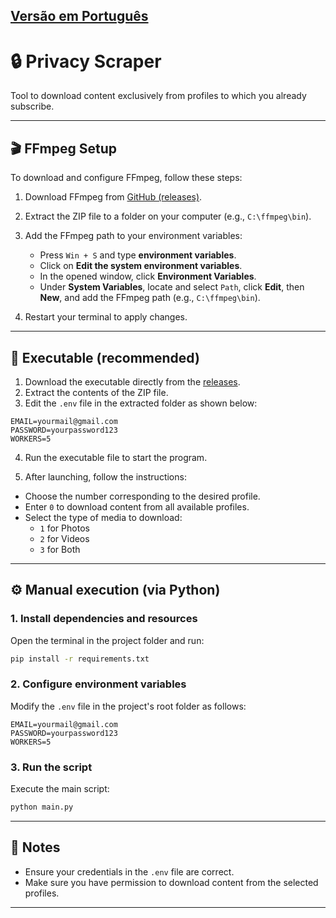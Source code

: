 ## [Versão em Português](https://github.com/justsadb000y/privacy-scraper/blob/main/README.md)

# 🔒 Privacy Scraper

Tool to download content exclusively from profiles to which you already subscribe.

---

## 🎬 FFmpeg Setup

To download and configure FFmpeg, follow these steps:

1. Download FFmpeg from [GitHub (releases)](https://github.com/BtbN/FFmpeg-Builds/releases).

2. Extract the ZIP file to a folder on your computer (e.g., `C:\ffmpeg\bin`).

3. Add the FFmpeg path to your environment variables:

   - Press `Win + S` and type **environment variables**.
   - Click on **Edit the system environment variables**.
   - In the opened window, click **Environment Variables**.
   - Under **System Variables**, locate and select `Path`, click **Edit**, then **New**, and add the FFmpeg path (e.g., `C:\ffmpeg\bin`).

4. Restart your terminal to apply changes.

---

## 🚀 Executable (recommended)

1. Download the executable directly from the [releases](https://github.com/justsadb000y/privacy-scraper/releases).
2. Extract the contents of the ZIP file.
3. Edit the `.env` file in the extracted folder as shown below:

```env
EMAIL=yourmail@gmail.com
PASSWORD=yourpassword123
WORKERS=5
```

4. Run the executable file to start the program.

5. After launching, follow the instructions:

- Choose the number corresponding to the desired profile.
- Enter `0` to download content from all available profiles.
- Select the type of media to download:
  - `1` for Photos
  - `2` for Videos
  - `3` for Both

---

## ⚙️ Manual execution (via Python)

### 1. Install dependencies and resources

Open the terminal in the project folder and run:

```bash
pip install -r requirements.txt
```

### 2. Configure environment variables

Modify the `.env` file in the project's root folder as follows:

```env
EMAIL=yourmail@gmail.com
PASSWORD=yourpassword123
WORKERS=5
```

### 3. Run the script

Execute the main script:

```bash
python main.py
```

---

## 📌 Notes

- Ensure your credentials in the `.env` file are correct.
- Make sure you have permission to download content from the selected profiles.

---

